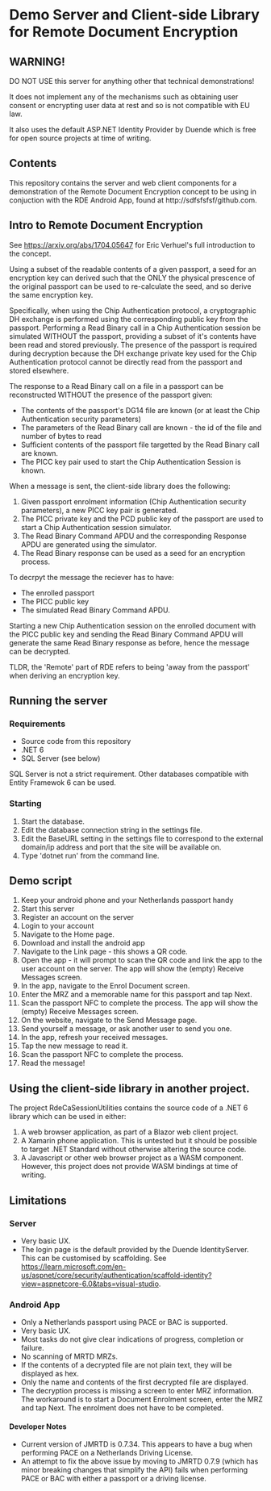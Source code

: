 # Demo Server and Client-side Library for Remote Document Encryption

## WARNING!

DO NOT USE this server for anything other that technical demonstrations!

It does not implement any of the mechanisms such as obtaining user consent or encrypting user data at rest and so is not compatible with EU law.

It also uses the default ASP.NET Identity Provider by Duende which is free for open source projects at time of writing.

## Contents

This repository contains the server and web client components for a demonstration of the Remote Document Encryption concept to be using in conjuction with the RDE Android App, found at http://sdfsfsfsf/github.com.

## Intro to Remote Document Encryption

See https://arxiv.org/abs/1704.05647 for Eric Verhuel's full introduction to the concept.

Using a subset of the readable contents of a given passport, a seed for an encryption key can derived such that the ONLY the physical prescence of the original passport can be used to re-calculate the seed, and so derive the same encryption key. 

Specifically, when using the Chip Authentication protocol, a cryptographic DH exchange is performed using the corresponding public key from the passport. Performing a Read Binary call in a Chip Authentication session be simulated WITHOUT the passport, providing a subset of it's contents have been read and stored previously.
The presence of the passport is required during decryption because the DH exchange private key used for the Chip Authentication protocol cannot be directly read from the passport and stored elsewhere.


The response to a Read Binary call on a file in a passport can be reconstructed WITHOUT the presence of the passport given:

* The contents of the passport's DG14 file are known (or at least the Chip Authentication security parameters)
* The parameters of the Read Binary call are known - the id of the file and number of bytes to read
* Sufficient contents of the passport file targetted by the Read Binary call are known.
* The PICC key pair used to start the Chip Authentication Session is known.

When a message is sent, the client-side library does the following:
1. Given passport enrolment information (Chip Authentication security parameters), a new PICC key pair is generated. 
1. The PICC private key and the PCD public key of the passport are used to start a Chip Authentication session simulator.
1. The Read Binary Command APDU and the corresponding Response APDU are generated using the simulator.
1. The Read Binary response can be used as a seed for an encryption process.

To decrpyt the message the reciever has to have:
* The enrolled passport
* The PICC public key
* The simulated Read Binary Command APDU.

Starting a new Chip Authentication session on the enrolled document with the PICC public key and sending the Read Binary Command APDU will generate the same Read Binary response as before, hence the message can be decrypted.

TLDR, the 'Remote' part of RDE refers to being 'away from the passport' when deriving an encryption key.

## Running the server

### Requirements
* Source code from this repository
* .NET 6
* SQL Server (see below)

SQL Server is not a strict requirement. Other databases compatible with Entity Framewok 6 can be used.

### Starting
1. Start the database.
2. Edit the database connection string in the settings file.
3. Edit the BaseURL setting in the settings file to correspond to the external domain/ip address and port that the site will be available on.
4. Type 'dotnet run' from the command line.

## Demo script

1. Keep your android phone and your Netherlands passport handy
1. Start this server
1. Register an account on the server
4. Login to your account
4. Navigate to the Home page.
5. Download and install the android app
4. Navigate to the Link page - this shows a QR code.
7. Open the app - it will prompt to scan the QR code and link the app to the user account on the server. The app will show the (empty) Receive Messages screen.
9. In the app, navigate to the Enrol Document screen.
10. Enter the MRZ and a memorable name for this passport and tap Next.
11. Scan the passport NFC to complete the process. The app will show the (empty) Receive Messages screen.
12. On the website, navigate to the Send Message page.
13. Send yourself a message, or ask another user to send you one.
14. In the app, refresh your received messages.
15. Tap the new message to read it.
11. Scan the passport NFC to complete the process.
17. Read the message!

## Using the client-side library in another project.

The project RdeCaSessionUtilities contains the source code of a .NET 6 library which can be used in either:

1. A web browser application, as part of a Blazor web client project.
2. A Xamarin phone application. This is untested but it should be possible to target .NET Standard without otherwise altering the source code.
3. A Javascript or other web browser project as a WASM component. However, this project does not provide WASM bindings at time of writing.

## Limitations

### Server

- Very basic UX.
- The login page is the default provided by the Duende IdentityServer. This can be customised by scaffolding. See https://learn.microsoft.com/en-us/aspnet/core/security/authentication/scaffold-identity?view=aspnetcore-6.0&tabs=visual-studio.

### Android App

- Only a Netherlands passport using PACE or BAC is supported.
- Very basic UX.
- Most tasks do not give clear indications of progress, completion or failure.
- No scanning of MRTD MRZs.
- If the contents of a decrypted file are not plain text, they will be displayed as hex.
- Only the name and contents of the first decrypted file are displayed.
- The decryption process is missing a screen to enter MRZ information. The workaround is to start a Document Enrolment screen, enter the MRZ and tap Next. The enrolment does not have to be completed.

#### Developer Notes

- Current version of JMRTD is 0.7.34. This appears to have a bug when performing PACE on a Netherlands Driving License.
- An attempt to fix the above issue by moving to JMRTD 0.7.9 (which has minor breaking changes that simplify the API) fails when performing PACE or BAC with either a passport or a driving license.



